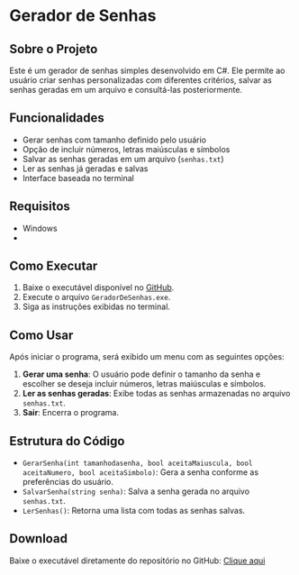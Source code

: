 # Gerador de Senhas

## Sobre o Projeto
Este é um gerador de senhas simples desenvolvido em C#. Ele permite ao usuário criar senhas personalizadas com diferentes critérios, salvar as senhas geradas em um arquivo e consultá-las posteriormente.

## Funcionalidades
- Gerar senhas com tamanho definido pelo usuário
- Opção de incluir números, letras maiúsculas e símbolos
- Salvar as senhas geradas em um arquivo (`senhas.txt`)
- Ler as senhas já geradas e salvas
- Interface baseada no terminal

## Requisitos
- Windows
- 
## Como Executar
1. Baixe o executável disponível no [GitHub](https://github.com/GabrielVesal/PasswordGenerator).
2. Execute o arquivo `GeradorDeSenhas.exe`.
3. Siga as instruções exibidas no terminal.

## Como Usar
Após iniciar o programa, será exibido um menu com as seguintes opções:

1. **Gerar uma senha**: O usuário pode definir o tamanho da senha e escolher se deseja incluir números, letras maiúsculas e símbolos.
2. **Ler as senhas geradas**: Exibe todas as senhas armazenadas no arquivo `senhas.txt`.
3. **Sair**: Encerra o programa.

## Estrutura do Código
- `GerarSenha(int tamanhodasenha, bool aceitaMaiuscula, bool aceitaNumero, bool aceitaSimbolo)`: Gera a senha conforme as preferências do usuário.
- `SalvarSenha(string senha)`: Salva a senha gerada no arquivo `senhas.txt`.
- `LerSenhas()`: Retorna uma lista com todas as senhas salvas.

## Download
Baixe o executável diretamente do repositório no GitHub: [Clique aqui](https://github.com/PasswordGenerator)


